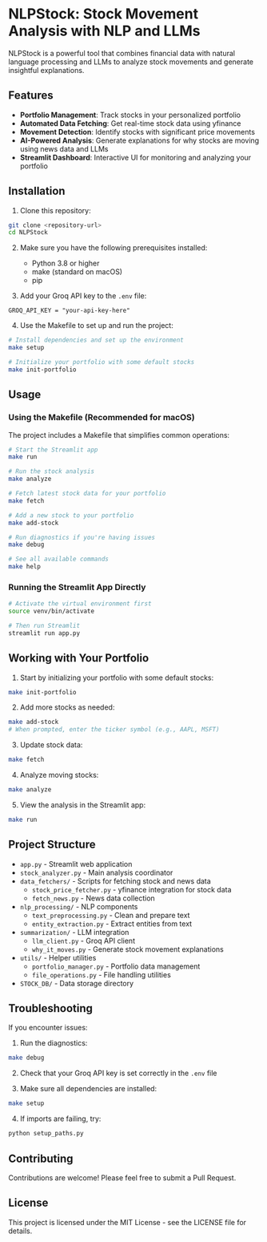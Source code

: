 # NLPStock: Stock Movement Analysis with NLP and LLMs

NLPStock is a powerful tool that combines financial data with natural language processing and LLMs to analyze stock movements and generate insightful explanations.

## Features

- **Portfolio Management**: Track stocks in your personalized portfolio
- **Automated Data Fetching**: Get real-time stock data using yfinance
- **Movement Detection**: Identify stocks with significant price movements
- **AI-Powered Analysis**: Generate explanations for why stocks are moving using news data and LLMs
- **Streamlit Dashboard**: Interactive UI for monitoring and analyzing your portfolio

## Installation

1. Clone this repository:
```bash
git clone <repository-url>
cd NLPStock
```

2. Make sure you have the following prerequisites installed:
   - Python 3.8 or higher
   - make (standard on macOS)
   - pip

3. Add your Groq API key to the `.env` file:
```
GROQ_API_KEY = "your-api-key-here"
```

4. Use the Makefile to set up and run the project:
```bash
# Install dependencies and set up the environment
make setup

# Initialize your portfolio with some default stocks
make init-portfolio
```

## Usage

### Using the Makefile (Recommended for macOS)

The project includes a Makefile that simplifies common operations:

```bash
# Start the Streamlit app
make run

# Run the stock analysis
make analyze

# Fetch latest stock data for your portfolio
make fetch

# Add a new stock to your portfolio
make add-stock

# Run diagnostics if you're having issues
make debug

# See all available commands
make help
```

### Running the Streamlit App Directly

```bash
# Activate the virtual environment first
source venv/bin/activate

# Then run Streamlit
streamlit run app.py
```

## Working with Your Portfolio

1. Start by initializing your portfolio with some default stocks:
```bash
make init-portfolio
```

2. Add more stocks as needed:
```bash
make add-stock
# When prompted, enter the ticker symbol (e.g., AAPL, MSFT)
```

3. Update stock data:
```bash
make fetch
```

4. Analyze moving stocks:
```bash
make analyze
```

5. View the analysis in the Streamlit app:
```bash
make run
```

## Project Structure

- `app.py` - Streamlit web application
- `stock_analyzer.py` - Main analysis coordinator
- `data_fetchers/` - Scripts for fetching stock and news data
  - `stock_price_fetcher.py` - yfinance integration for stock data
  - `fetch_news.py` - News data collection
- `nlp_processing/` - NLP components
  - `text_preprocessing.py` - Clean and prepare text
  - `entity_extraction.py` - Extract entities from text
- `summarization/` - LLM integration
  - `llm_client.py` - Groq API client
  - `why_it_moves.py` - Generate stock movement explanations
- `utils/` - Helper utilities
  - `portfolio_manager.py` - Portfolio data management
  - `file_operations.py` - File handling utilities
- `STOCK_DB/` - Data storage directory

## Troubleshooting

If you encounter issues:

1. Run the diagnostics:
```bash
make debug
```

2. Check that your Groq API key is set correctly in the `.env` file

3. Make sure all dependencies are installed:
```bash
make setup
```

4. If imports are failing, try:
```bash
python setup_paths.py
```

## Contributing

Contributions are welcome! Please feel free to submit a Pull Request.

## License

This project is licensed under the MIT License - see the LICENSE file for details. 
